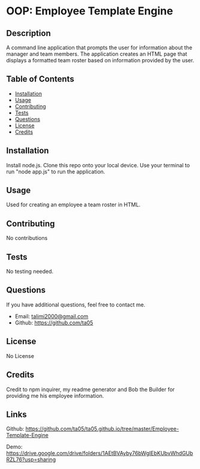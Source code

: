 #  OOP: Employee Template Engine

## Description

A command line application that prompts the user for information about the manager and team members. The application creates an HTML page that displays a formatted team roster based on information provided by the user.

## Table of Contents

-   [Installation](#installation)
-   [Usage](#usage)
-   [Contributing](#contributing)
-   [Tests](#tests)
-   [Questions](#questions)
-   [License](#license)
-   [Credits](#credits)

## Installation

Install node.js. Clone this repo onto your local device. Use your terminal to run "node app.js" to run the application.

## Usage

Used for creating an employee a team roster in HTML.

## Contributing

No contributions

## Tests

No testing needed.

## Questions

If you have additional questions, feel free to contact me.

-   Email: talimi2000@gmail.com
-   Github: https://github.com/ta05

## License

No License

## Credits

Credit to npm inquirer, my readme generator and Bob the Builder for providing me his employee information.

## Links

Github: https://github.com/ta05/ta05.github.io/tree/master/Employee-Template-Engine

Demo: https://drive.google.com/drive/folders/1AEtBVAyby76bWgIEbKUbvWhdGUbRZL76?usp=sharing

